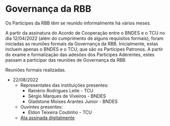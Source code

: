 # Governança da RBB

Os Partícipes da RBB têm se reunido informalmente há vários meses. 

A partir da assinatura do Acordo de Cooperação entre o BNDES e o TCU no dia 12/04/2022 (além do cumprimento de alguns requisitos formais), foram iniciadas as 
reuniões formais da Governança da RBB. Inicialmente, estas incluem apenas o BNDES e o TCU, que são os Partícipes Patronos. A partir do exame e formalização das 
adesões dos Partícipes Aderentes, estes passam a participar das reuniões de Governança da RBB. 

Reuniões formais realizadas. 

- 22/08/2022
  - Representates das instituições presentes:
    - Rainério Rodrigues Leite - TCU
    - Sérgio Marques de Viveiros - BNDES
    - Gladstone Moises Arantes Junior - BNDES
  - Ouvintes presentes:
    - Eldon Teixeira Coutinho - TCU
  - [Ata assinada digitalmente](2022-08-22-Ata-Reunião-Governança-RBB-Assinado.pdf)
